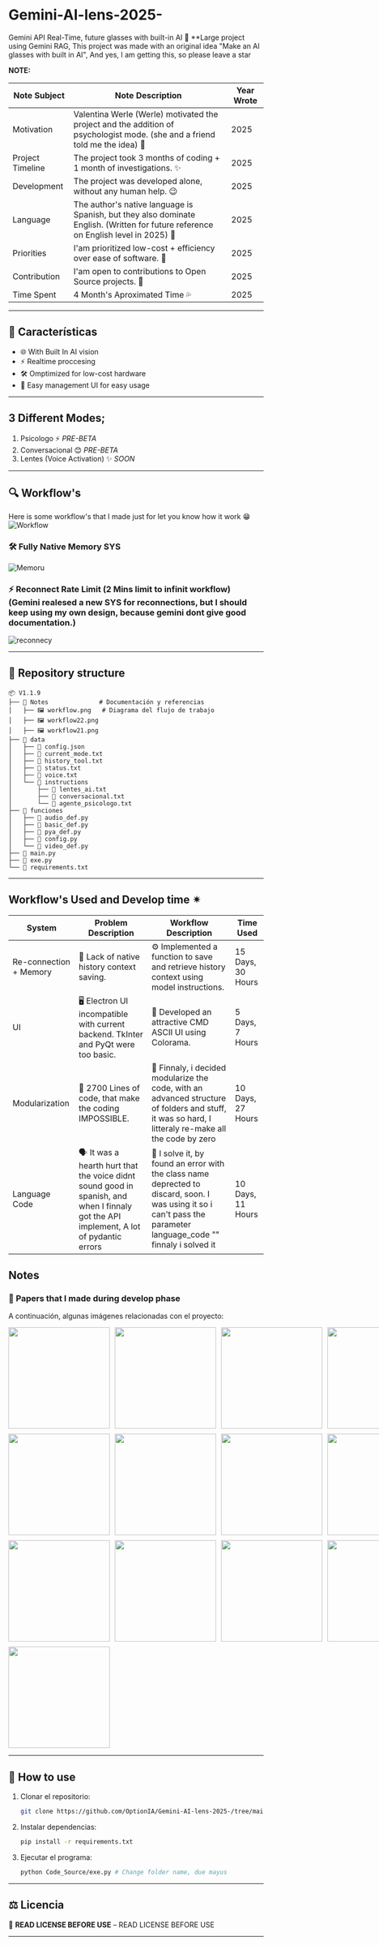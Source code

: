 # Gemini-AI-lens-2025-
Gemini API Real-Time, future glasses with built-in AI 
🚀 **Large project using Gemini RAG, This project was made with an original idea "Make an AI glasses with built in AI", And yes, I am getting this, so please leave a star

**NOTE:**

| Note Subject | Note Description | Year Wrote |
|---|---|---|
| Motivation | Valentina Werle (Werle) motivated the project and the addition of psychologist mode. (she and a friend told me the idea) 🌹 | 2025 |
| Project Timeline | The project took 3 months of coding + 1 month of investigations. ✨ | 2025 |
| Development | The project was developed alone, without any human help. 😉 | 2025 |
| Language | The author's native language is Spanish, but they also dominate English. (Written for future reference on English level in 2025) 🧇 | 2025 |
| Priorities | I'am prioritized low-cost + efficiency over ease of software. 🔱 | 2025 |
| Contribution | I'am open to contributions to Open Source projects. 💫 | 2025 |
| Time Spent | 4 Month's Aproximated Time 💦 | 2025 |
---

## 📌 Características
- 🌐 With Built In AI vision
- ⚡ Realtime proccesing
- 🛠️ Omptimized for low-cost hardware
- 🎯 Easy management UI for easy usage

---
## 3 Different Modes;
1. Psicologo ⚡ *PRE-BETA*
2. Conversacional 😊 *PRE-BETA*
3. Lentes (Voice Activation) ✨ *SOON*
---

## 🔍 Workflow's
Here is some workflow's that I made just for let you know how it work 😁
![Workflow](Notes/workflow.png)
### 🛠️ Fully Native Memory SYS
![Memoru](Notes/workflow22.png)
### ⚡ Reconnect Rate Limit (2 Mins limit to infinit workflow) (Gemini realesed a new SYS for reconnections, but I should keep using my own design, because gemini dont give good documentation.)
![reconnecy](Notes/workflow21.png)

---

## 📂 Repository structure
```
📦 V1.1.9
├── 📁 Notes              # Documentación y referencias
│   ├── 🖼️ workflow.png   # Diagrama del flujo de trabajo
│   ├── 🖼️ workflow22.png
│   ├── 🖼️ workflow21.png
├── 📁 data              
│   ├── 📜 config.json   
│   ├── 📜 current_mode.txt
│   ├── 📜 history_tool.txt
│   ├── 📜 status.txt
│   ├── 📜 voice.txt
│   └── 📂 instructions
│       ├── 📜 lentes_ai.txt
│       ├── 📜 conversacional.txt
│       └── 📜 agente_psicologo.txt
├── 📁 funciones                
│   ├── 📜 audio_def.py        
│   ├── 📜 basic_def.py       
│   ├── 📜 pya_def.py
│   ├── 📜 config.py
│   └── 📜 video_def.py
├── 📜 main.py
├── 📜 exe.py
└── 📜 requirements.txt
```
---

## Workflow's Used and Develop time ✴

| System | Problem Description | Workflow Description | Time Used |
| --- | --- | --- | --- |
| Re-connection + Memory | 💾 Lack of native history context saving. | ⚙️ Implemented a function to save and retrieve history context using model instructions. | 15 Days, 30 Hours |
| UI | 🖥️ Electron UI incompatible with current backend. TkInter and PyQt were too basic. | 🎨 Developed an attractive CMD ASCII UI using Colorama. | 5 Days, 7 Hours |
| Modularization | 🧱 2700 Lines of code, that make the coding IMPOSSIBLE. | 📂 Finnaly, i decided modularize the code, with an advanced structure of folders and stuff, it was so hard, I litteraly re-make all the code by zero | 10 Days, 27 Hours |
| Language Code | 🗣️ It was a hearth hurt that the voice didnt sound good in spanish, and when I finnaly got the API implement, A lot of pydantic errors | 🐛 I solve it, by found an error with the class name deprected to discard, soon. I was using it so i can't pass the parameter language_code "" finnaly i solved it | 10 Days, 11 Hours |

## Notes
### 📸 Papers that I made during develop phase

A continuación, algunas imágenes relacionadas con el proyecto:

<div style="display: grid; grid-template-columns: repeat(4, 1fr); gap: 10px;">
  <img src="Notes/paper (1).jpeg" width="200">
  <img src="Notes/paper (2).jpeg" width="200">
  <img src="Notes/paper (3).jpeg" width="200">
  <img src="Notes/paper (4).jpeg" width="200">
  <img src="Notes/paper (5).jpeg" width="200">
  <img src="Notes/paper (6).jpeg" width="200">
  <img src="Notes/paper (7).jpeg" width="200">
  <img src="Notes/paper (8).jpeg" width="200">
  <img src="Notes/paper (9).jpeg" width="200">
  <img src="Notes/paper (10).jpeg" width="200">
  <img src="Notes/paper (11).jpeg" width="200">
  <img src="Notes/paper (12).jpeg" width="200">
  <img src="Notes/paper (13).jpeg" width="200">
</div>

---

## 🚀 How to use
1. Clonar el repositorio:
   ```bash
   git clone https://github.com/OptionIA/Gemini-AI-lens-2025-/tree/main
   ```
2. Instalar dependencias:
   ```bash
   pip install -r requirements.txt
   ```
3. Ejecutar el programa:
   ```bash
   python Code_Source/exe.py # Change folder name, due mayus
   ```

---

## ⚖️ Licencia
🚫 **READ LICENSE BEFORE USE** – READ LICENSE BEFORE USE

---
